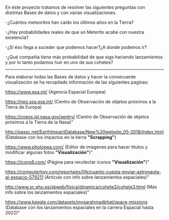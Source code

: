 En éste proyecto tratamos de resolver las siguientes preguntas con distintas Bases de datos y con varias visualizaciones.

   -¿Cuántos meteoritos han caído los últimos años en la Tierra?
   
   -¿Hay probabilidades reales de que un Meterito acabe con nuestra existencia?
   
   -¿Sí éso llega a suceder que podemos hacer?¿A donde podemos ir?
   
   -¿Qué compañía tiene más probabilidad de que siga haciendo lanzamientos y por lo tanto podamos huir en uno de sus cohetes?
   
------------------------------------------------------------------------------------------------------------------------

 Para elaborar todas las Bases de datos y hacer la consecuente visualización se ha recopilado información de las siguientes paginas:

   https://www.esa.int/ (Agencia Espacial Europea)
   
   https://neo.ssa.esa.int/ (Centro de Observación de objetos próximos a la Tierra de Europa)
   
   https://cneos.jpl.nasa.gov/sentry/ (Centro de Observación de objetos próximos a la Tierra de la Nasa)"
   
   http://passc.net/EarthImpactDatabase/New%20website_05-2018/Index.html (Database con los impactos en la tierra **\"Scrapping\"**)
   
   https://www.photopea.com/ (Editor de imagenes para hacer titulos y modificar algunas fotos **\"Visualización\"**)"
   
   https://icons8.com/ (Página para recolectar iconos **\"Visualización\"**)"
   
   https://computerhoy.com/reportajes/life/cuanto-cuesta-enviar-astronauta-al-espacio-579211 (Artículo con info sobre lanzamientos espaciales)"
   
   http://www.sc.ehu.es/sbweb/fisica/dinamica/cohete3/cohete3.html (Más info sobre los lanzamientos espaciales)"
   
   https://www.kaggle.com/datasets/mysarahmadbhat/space-missions (Database con los lanzamientos espaciales en la carrera Espacial hasta 2022)"

